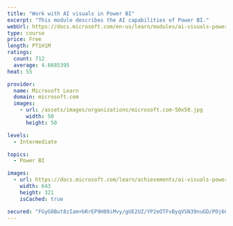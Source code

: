 ```yaml
---
title: "Work with AI visuals in Power BI"
excerpt: "This module describes the AI capabilities of Power BI."
webUrl: https://docs.microsoft.com/en-us/learn/modules/ai-visuals-power-bi/
type: course
price: Free
length: PT1H1M
ratings:
  count: 712
  average: 4.6685395
heat: 55

provider:
  name: Microsoft Learn
  domain: microsoft.com
  images:
    - url: /assets/images/organizations/microsoft.com-50x50.jpg
      width: 50
      height: 50

levels:
  - Intermediate

topics:
  - Power BI

images:
  - url: https://docs.microsoft.com/learn/achievements/ai-visuals-power-bi-social.png
    width: 643
    height: 321
    isCached: true

secured: "FGyG0But8zIam+bRrEP9H09iMvy/gUE2UZ/YP2eOTFvByqVSN39nuGD/POj6Gpa/S2lmtsTCioWZrtJS+RHjcQc5QeWV/E/MrxgPU1GZtZ+qqn+ZrIupI14dpAWD0lm99U0MXF9p1mfWBopX4kdWrY7ljmVOytRNAvaIUxt0o4k6569+F40A1Xac6Nwaw86rubUeDG99uro5xUHQXPB4B7leu12HmoAwMlBoAUSSVFFb4mZ+Aqru/UzeICkgdrsKcgGDtImgNEfkiZTw7KQUuq07PjMmRWT9ap2DXjRLUwXvusn8o4g+rGw+bARWV1C1rADf9d1oappKNTV97xyC/8vQrgK2aeUAeOpsoLVXuxWLVJzT9NW/H8ZYkGSL9xV5axywjQYYIjJF4T8J+TjyelKHYt07dHHMW0O/JDQUhLc=;cma/Zi+ehq7c/IM0mZgEQw=="
---
```


